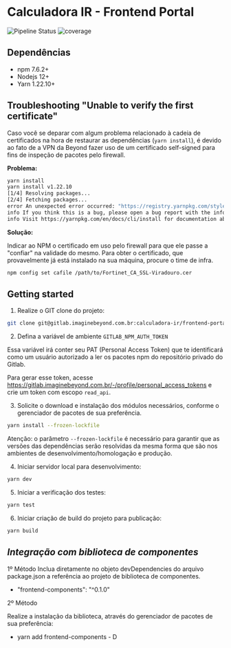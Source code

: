 # Calculadora IR - Frontend Portal

![Pipeline Status](https://gitlab.imaginebeyond.com.br/calculadora-ir/frontend-portal/badges/master/pipeline.svg)
![coverage](https://gitlab.imaginebeyond.com.br/calculadora-ir/frontend-portal/badges/master/coverage.svg)

## Dependências

-   npm 7.6.2+
-   Nodejs 12+
-   Yarn 1.22.10+

## Troubleshooting "Unable to verify the first certificate"

Caso você se deparar com algum problema relacionado à cadeia de certificados na hora de restaurar as dependências (`yarn install`), é devido ao fato de a VPN da Beyond fazer uso de um certificado self-signed para fins de inspeção de pacotes pelo firewall.

**Problema:**

```sh
yarn install
yarn install v1.22.10
[1/4] Resolving packages...
[2/4] Fetching packages...
error An unexpected error occurred: "https://registry.yarnpkg.com/styled-components/-/styled-components-4.4.1.tgz: unable to verify the first certificate".
info If you think this is a bug, please open a bug report with the information provided in "/*supressed*/yarn-error.log".
info Visit https://yarnpkg.com/en/docs/cli/install for documentation about this command.
```

**Solução:**

Indicar ao NPM o certificado em uso pelo firewall para que ele passe a "confiar" na validade do mesmo.
Para obter o certificado, que provavelmente já está instalado na sua máquina, procure o time de infra.

```bash
npm config set cafile /path/to/Fortinet_CA_SSL-Viradouro.cer
```

## Getting started

1. Realize o GIT clone do projeto:

```bash
git clone git@gitlab.imaginebeyond.com.br:calculadora-ir/frontend-portal.git
```

2. Defina a variável de ambiente `GITLAB_NPM_AUTH_TOKEN`

Essa variável irá conter seu PAT (Personal Access Token) que te identificará como um usuário autorizado a ler os pacotes npm do repositório privado do Gitlab.

Para gerar esse token, acesse https://gitlab.imaginebeyond.com.br/-/profile/personal_access_tokens e crie um token com escopo `read_api`.

3. Solicite o download e instalação dos módulos necessários, conforme o gerenciador de pacotes de sua preferência.

```bash
yarn install --frozen-lockfile
```

Atenção: o parâmetro `--frozen-lockfile` é necessário para garantir que as versões das dependências serão resolvidas da mesma forma que são nos ambientes de desenvolvimento/homologação e produção.

4. Iniciar servidor local para desenvolvimento:

```bash
yarn dev
```

5. Iniciar a verificação dos testes:

```bash
yarn test
```

6. Iniciar criação de build do projeto para publicação:

```bash
yarn build
```

## _Integração com biblioteca de componentes_

1º Método
Inclua diretamente no objeto devDependencies do arquivo package.json a referência ao projeto de biblioteca de componentes.

-   "frontend-components": "^0.1.0"

2º Método

Realize a instalação da biblioteca, através do gerenciador de pacotes de sua preferência:

-   yarn add frontend-components - D
